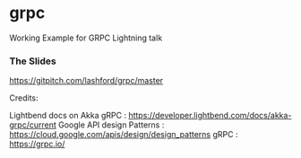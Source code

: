# grpc
Working Example for GRPC Lightning talk 


### The Slides

https://gitpitch.com/lashford/grpc/master


Credits:

Lightbend docs on Akka gRPC : https://developer.lightbend.com/docs/akka-grpc/current
Google API design Patterns :  https://cloud.google.com/apis/design/design_patterns
gRPC : https://grpc.io/